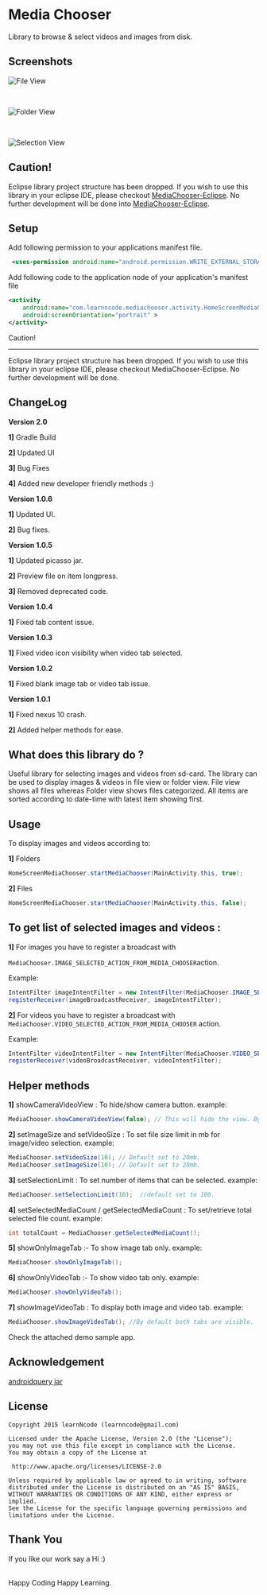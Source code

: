 Media Chooser
===================================

Library to browse & select videos and images from disk.


Screenshots
-----------------------------------

![File View](Screenshots/FileView.png)

<br>

![Folder View](Screenshots/FolderView.png)

<br>

![Selection View](Screenshots/Selection.png)



**Caution!**
------------------------------
Eclipse library project structure has been dropped. If you wish to use this library in your eclipse IDE, please checkout [ MediaChooser-Eclipse](https://github.com/learnNcode/MediaChooser/tree/master/MediaChooser-Eclipse). No further development will be done into [ MediaChooser-Eclipse](https://github.com/learnNcode/MediaChooser/tree/master/MediaChooser-Eclipse).

Setup
-----------------------------------
Add following permission to your applications manifest file.
```xml
 <uses-permission android:name="android.permission.WRITE_EXTERNAL_STORAGE" />
```

Add following code to the application node of your application's manifest file
```xml
<activity
    android:name="com.learnncode.mediachooser.activity.HomeScreenMediaChooser"
    android:screenOrientation="portrait" >
</activity>
```

Caution!
_________________
Eclipse library project structure has been dropped. If you wish to use this library in your eclipse IDE, please checkout MediaChooser-Eclipse. No further development will be done.

ChangeLog
-----------------------------------
<b>Version 2.0 </b>

__1]__ Gradle Build

__2]__ Updated UI

__3]__ Bug Fixes

__4]__ Added new developer friendly methods :)


<b>Version 1.0.6 </b>

   __1]__ Updated UI.
   
   __2]__ Bug fixes.

<b>Version 1.0.5 </b>

   __1]__ Updated picasso jar.
   
   __2]__ Preview file on item longpress.
   
   __3]__ Removed deprecated code.

<b>Version 1.0.4 </b>

   __1]__ Fixed tab content issue.

<b>Version 1.0.3 </b>

   __1]__ Fixed video icon visibility when video tab selected.

<b>Version 1.0.2 </b>

  __1]__ Fixed blank image tab or video tab issue.

<b>Version 1.0.1</b>

  __1]__ Fixed nexus 10 crash.

  __2]__ Added helper methods for ease.


What does this library do ?
-----------------------------------
Useful library for selecting images and videos from sd-card. The library can be used to display images & videos in  file view or folder view.
File view shows all files whereas Folder view shows files categorized.
All items are sorted according to date-time with latest item showing first.



Usage
-----------------------------------

To display images and videos according to:
    
    
__1]__ Folders 
```java
HomeScreenMediaChooser.startMediaChooser(MainActivity.this, true);
```
               
__2]__ Files  
```java
HomeScreenMediaChooser.startMediaChooser(MainActivity.this, false);
```        
        
        
To get list of selected images and videos :
-----------------------------------------------------
    
__1]__ For images you have to register a broadcast with 

`MediaChooser.IMAGE_SELECTED_ACTION_FROM_MEDIA_CHOOSER`action.
    
Example:
```java
IntentFilter imageIntentFilter = new IntentFilter(MediaChooser.IMAGE_SELECTED_ACTION_FROM_MEDIA_CHOOSER);
registerReceiver(imageBroadcastReceiver, imageIntentFilter);
```
        
        
__2]__ For videos you have to register a broadcast with 
    `MediaChooser.VIDEO_SELECTED_ACTION_FROM_MEDIA_CHOOSER` action.
    
Example:
```java
IntentFilter videoIntentFilter = new IntentFilter(MediaChooser.VIDEO_SELECTED_ACTION_FROM_MEDIA_CHOOSER);
registerReceiver(videoBroadcastReceiver, videoIntentFilter);
```        

Helper methods
-----------------------------------
__1]__ showCameraVideoView : To hide/show camera button.
        example: 
```java 
MediaChooser.showCameraVideoView(false); // This will hide the view. By default its visible.
``` 
 
__2]__ setImageSize and setVideoSize : To set file size limit in mb for image/video selection.
        example: 
```java 
MediaChooser.setVideoSize(10); // Default set to 20mb.
MediaChooser.setImageSize(10); // Default set to 20mb.
```
 
__3]__ setSelectionLimit : To set number of items that can be selected.
        example: 
```java         
MediaChooser.setSelectionLimit(10);  //default set to 100.
```
 
__4]__ setSelectedMediaCount / getSelectedMediaCount : To set/retrieve total selected file count.
      example: 
```java 
int totalCount = MediaChooser.getSelectedMediaCount();
```
 
__5]__ showOnlyImageTab :- To show image tab only.
        example:  
```java 
MediaChooser.showOnlyImageTab();
```
        
__6]__ showOnlyVideoTab :- To show video tab only.
        example: 
```java 
MediaChooser.showOnlyVideoTab();
```
        
__7]__ showImageVideoTab : To display both image and video tab.
        example: 
```java 
MediaChooser.showImageVideoTab(); //By default both tabs are visible.
```

Check the attached demo sample app.
    
Acknowledgement
-----------------------------------
[androidquery jar](https://github.com/androidquery/androidquery)
    
License
-----------------------------------

    Copyright 2015 learnNcode (learnncode@gmail.com)

    Licensed under the Apache License, Version 2.0 (the "License");
    you may not use this file except in compliance with the License.
    You may obtain a copy of the License at

     http://www.apache.org/licenses/LICENSE-2.0

    Unless required by applicable law or agreed to in writing, software
    distributed under the License is distributed on an "AS IS" BASIS,
    WITHOUT WARRANTIES OR CONDITIONS OF ANY KIND, either express or implied.
    See the License for the specific language governing permissions and
    limitations under the License.

Thank You
-----------------------------------

  If you like our work say a Hi :)
  
  <br>
  Happy Coding Happy Learning.
